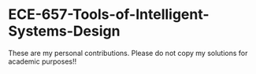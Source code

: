 # ECE-657-Tools-of-Intelligent-Systems-Design
These are my personal contributions. Please do not copy my solutions for academic purposes!!
